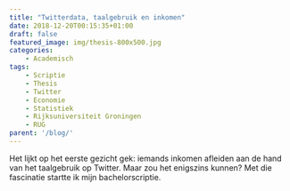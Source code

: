 ```yaml
---
title: "Twitterdata, taalgebruik en inkomen"
date: 2018-12-20T00:15:35+01:00
draft: false
featured_image: img/thesis-800x500.jpg
categories: 
    - Academisch
tags:
    - Scriptie
    - Thesis
    - Twitter
    - Economie
    - Statistiek
    - Rijksuniversiteit Groningen
    - RUG
parent: '/blog/'
---
```


Het lijkt op het eerste gezicht gek: iemands inkomen afleiden aan de hand van het taalgebruik op Twitter. Maar zou het enigszins kunnen? Met die fascinatie startte ik mijn bachelorscriptie.

